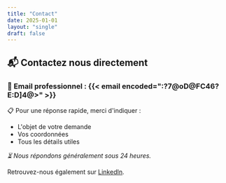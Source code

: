 ```yaml
---
title: "Contact"
date: 2025-01-01
layout: "single"
draft: false
---
```


## 📬 Contactez nous directement

### 📨 Email professionnel : {{< email encoded=":?7@oD@FC46?E:D]4@>" >}}

📋 Pour une réponse rapide, merci d'indiquer :  

- L'objet de votre demande  
- Vos coordonnées  
- Tous les détails utiles  

*⏳ Nous répondons généralement sous 24 heures.*  

Retrouvez-nous également sur [LinkedIn](https://www.linkedin.com/company/106057112/admin/dashboard/).
